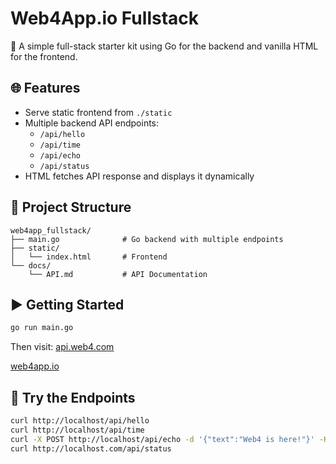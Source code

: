 # Web4App.io Fullstack

🚀 A simple full-stack starter kit using Go for the backend and vanilla HTML for the frontend.

## 🌐 Features

- Serve static frontend from `./static`
- Multiple backend API endpoints:
  - `/api/hello`
  - `/api/time`
  - `/api/echo`
  - `/api/status`
- HTML fetches API response and displays it dynamically

## 📁 Project Structure

```
web4app_fullstack/
├── main.go              # Go backend with multiple endpoints
├── static/
│   └── index.html       # Frontend
└── docs/
    └── API.md           # API Documentation
```

## ▶️ Getting Started

```bash
go run main.go
```

Then visit: [api.web4.com](172.20.10.6)

[web4app.io](192.168.0.207:index.html)
## 🧪 Try the Endpoints

```bash
curl http://localhost/api/hello
curl http://localhost/api/time
curl -X POST http://localhost/api/echo -d '{"text":"Web4 is here!"}' -H "Content-Type: application/json"
curl http://localhost.com/api/status
```
